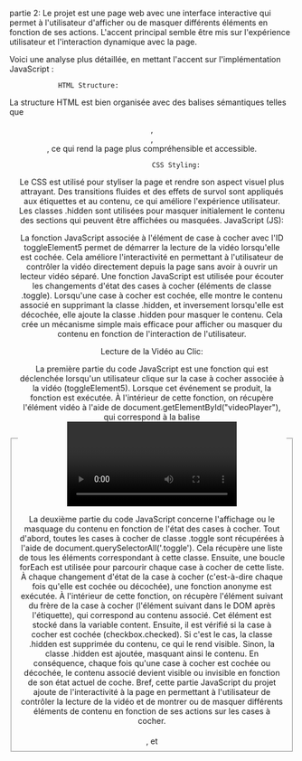  partie 2:
Le projet est une page web avec une interface interactive qui permet à l'utilisateur d'afficher ou de masquer différents éléments en fonction de ses actions. L'accent principal semble être mis sur l'expérience utilisateur et l'interaction dynamique avec la page.

Voici une analyse plus détaillée, en mettant l'accent sur l'implémentation JavaScript :

                HTML Structure:

La structure HTML est bien organisée avec des balises sémantiques telles que <header>, <article>, <fieldset>, et <legend>, ce qui rend la page plus compréhensible et accessible. 

                CSS Styling:

Le CSS est utilisé pour styliser la page et rendre son aspect visuel plus attrayant. Des transitions fluides et des effets de survol sont appliqués aux étiquettes et au contenu, ce qui améliore l'expérience utilisateur.
Les classes .hidden sont utilisées pour masquer initialement le contenu des sections qui peuvent être affichées ou masquées.
               JavaScript (JS):

La fonction JavaScript associée à l'élément de case à cocher avec l'ID toggleElement5 permet de démarrer la lecture de la vidéo lorsqu'elle est cochée. Cela améliore l'interactivité en permettant à l'utilisateur de contrôler la vidéo directement depuis la page sans avoir à ouvrir un lecteur vidéo séparé.
Une fonction JavaScript est utilisée pour écouter les changements d'état des cases à cocher (éléments de classe .toggle). Lorsqu'une case à cocher est cochée, elle montre le contenu associé en supprimant la classe .hidden, et inversement lorsqu'elle est décochée, elle ajoute la classe .hidden pour masquer le contenu. Cela crée un mécanisme simple mais efficace pour afficher ou masquer du contenu en fonction de l'interaction de l'utilisateur.


Lecture de la Vidéo au Clic:

La première partie du code JavaScript est une fonction qui est déclenchée lorsqu'un utilisateur clique sur la case à cocher associée à la vidéo (toggleElement5). Lorsque cet événement se produit, la fonction est exécutée.
À l'intérieur de cette fonction, on récupère l'élément vidéo à l'aide de document.getElementById("videoPlayer"), qui correspond à la balise <video> de la vidéo.
Ensuite, la méthode .play() est appelée sur cet élément vidéo, ce qui démarre la lecture de la vidéo. Ainsi, dès que l'utilisateur coche la case à cocher, la vidéo commence à être lue automatiquement.
Affichage/Masquage du Contenu:

La deuxième partie du code JavaScript concerne l'affichage ou le masquage du contenu en fonction de l'état des cases à cocher.
Tout d'abord, toutes les cases à cocher de classe .toggle sont récupérées à l'aide de document.querySelectorAll('.toggle'). Cela récupère une liste de tous les éléments correspondant à cette classe.
Ensuite, une boucle forEach est utilisée pour parcourir chaque case à cocher de cette liste.
À chaque changement d'état de la case à cocher (c'est-à-dire chaque fois qu'elle est cochée ou décochée), une fonction anonyme est exécutée.
À l'intérieur de cette fonction, on récupère l'élément suivant du frère de la case à cocher (l'élément suivant dans le DOM après l'étiquette), qui correspond au contenu associé. Cet élément est stocké dans la variable content.
Ensuite, il est vérifié si la case à cocher est cochée (checkbox.checked). Si c'est le cas, la classe .hidden est supprimée du contenu, ce qui le rend visible. Sinon, la classe .hidden est ajoutée, masquant ainsi le contenu.
En conséquence, chaque fois qu'une case à cocher est cochée ou décochée, le contenu associé devient visible ou invisible en fonction de son état actuel de coche.
     Bref, cette partie JavaScript du projet ajoute de l'interactivité à la page en permettant à l'utilisateur de contrôler la lecture de la vidéo et de montrer ou de masquer différents éléments de contenu en fonction de ses actions sur les cases à cocher.
